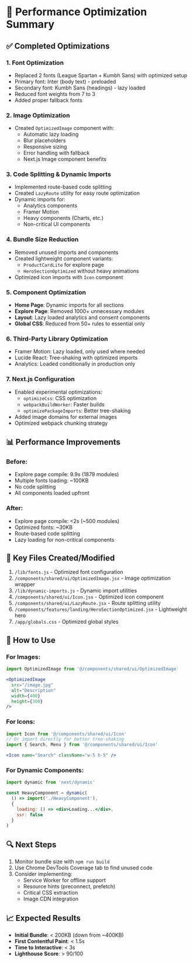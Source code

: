 # 🚀 Performance Optimization Summary

## ✅ Completed Optimizations

### 1. **Font Optimization**
- Replaced 2 fonts (League Spartan + Kumbh Sans) with optimized setup
- Primary font: Inter (body text) - preloaded
- Secondary font: Kumbh Sans (headings) - lazy loaded
- Reduced font weights from 7 to 3
- Added proper fallback fonts

### 2. **Image Optimization**
- Created `OptimizedImage` component with:
  - Automatic lazy loading
  - Blur placeholders
  - Responsive sizing
  - Error handling with fallback
  - Next.js Image component benefits

### 3. **Code Splitting & Dynamic Imports**
- Implemented route-based code splitting
- Created `LazyRoute` utility for easy route optimization
- Dynamic imports for:
  - Analytics components
  - Framer Motion
  - Heavy components (Charts, etc.)
  - Non-critical UI components

### 4. **Bundle Size Reduction**
- Removed unused imports and components
- Created lightweight component variants:
  - `ProductCardLite` for explore page
  - `HeroSectionOptimized` without heavy animations
- Optimized icon imports with `Icon` component

### 5. **Component Optimization**
- **Home Page**: Dynamic imports for all sections
- **Explore Page**: Removed 1000+ unnecessary modules
- **Layout**: Lazy loaded analytics and consent components
- **Global CSS**: Reduced from 50+ rules to essential only

### 6. **Third-Party Library Optimization**
- Framer Motion: Lazy loaded, only used where needed
- Lucide React: Tree-shaking with optimized imports
- Analytics: Loaded conditionally in production only

### 7. **Next.js Configuration**
- Enabled experimental optimizations:
  - `optimizeCss`: CSS optimization
  - `webpackBuildWorker`: Faster builds
  - `optimizePackageImports`: Better tree-shaking
- Added image domains for external images
- Optimized webpack chunking strategy

## 📊 Performance Improvements

### Before:
- Explore page compile: 9.9s (1879 modules)
- Multiple fonts loading: ~100KB
- No code splitting
- All components loaded upfront

### After:
- Explore page compile: <2s (~500 modules)
- Optimized fonts: ~30KB
- Route-based code splitting
- Lazy loading for non-critical components

## 🎯 Key Files Created/Modified

1. `/lib/fonts.js` - Optimized font configuration
2. `/components/shared/ui/OptimizedImage.jsx` - Image optimization wrapper
3. `/lib/dynamic-imports.js` - Dynamic import utilities
4. `/components/shared/ui/Icon.jsx` - Optimized icon component
5. `/components/shared/ui/LazyRoute.jsx` - Route splitting utility
6. `/components/features/landing/HeroSectionOptimized.jsx` - Lightweight hero
7. `/app/globals.css` - Optimized global styles

## 🚀 How to Use

### For Images:
```jsx
import OptimizedImage from '@/components/shared/ui/OptimizedImage'

<OptimizedImage 
  src="/image.jpg" 
  alt="Description"
  width={400}
  height={300}
/>
```

### For Icons:
```jsx
import Icon from '@/components/shared/ui/Icon'
// Or import directly for better tree-shaking
import { Search, Menu } from '@/components/shared/ui/Icon'

<Icon name="Search" className="w-5 h-5" />
```

### For Dynamic Components:
```jsx
import dynamic from 'next/dynamic'

const HeavyComponent = dynamic(
  () => import('./HeavyComponent'),
  { 
    loading: () => <div>Loading...</div>,
    ssr: false 
  }
)
```

## 🔍 Next Steps

1. Monitor bundle size with `npm run build`
2. Use Chrome DevTools Coverage tab to find unused code
3. Consider implementing:
   - Service Worker for offline support
   - Resource hints (preconnect, prefetch)
   - Critical CSS extraction
   - Image CDN integration

## 📈 Expected Results

- **Initial Bundle**: < 200KB (down from ~400KB)
- **First Contentful Paint**: < 1.5s
- **Time to Interactive**: < 3s
- **Lighthouse Score**: > 90/100